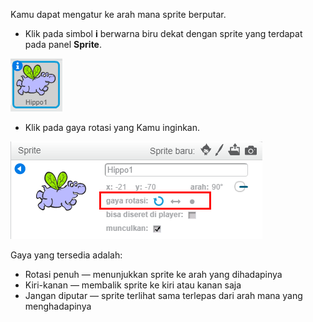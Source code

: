 Kamu dapat mengatur ke arah mana sprite berputar.

- Klik pada simbol **i** berwarna biru dekat dengan sprite yang terdapat pada panel **Sprite**.

![Klik di i](images/click-i.png)

- Klik pada gaya rotasi yang Kamu inginkan.

![Gaya rotasi yang berbeda](images/rotation-style.png)

Gaya yang tersedia adalah:

- Rotasi penuh — menunjukkan sprite ke arah yang dihadapinya
- Kiri-kanan — membalik sprite ke kiri atau kanan saja
- Jangan diputar — sprite terlihat sama terlepas dari arah mana yang menghadapinya